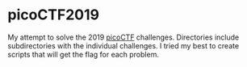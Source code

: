 # picoCTF2019
My attempt to solve the 2019 [picoCTF](https://2019game.picoctf.com/problems) challenges. 
Directories include subdirectories with the individual challenges. I tried my best to create scripts that will get the flag for each problem.
